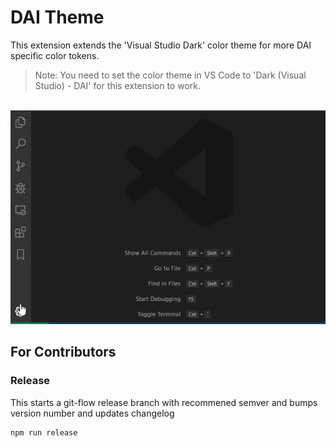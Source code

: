 # DAI Theme

This extension extends the 'Visual Studio Dark' color theme for more DAI specific color tokens.

> Note: You need to set the color theme in VS Code to 'Dark (Visual Studio) - DAI'
> for this extension to work.

<p align="center">
  <br />
  <img src="https://raw.githubusercontent.com/vivekvjn/dai-theme/master/images/docs/select-color-theme.gif" alt="Select Color Theme" />
  <br />
</p>

## For Contributors

### Release

This starts a git-flow release branch with recommened semver and bumps version number and updates changelog

```sh
npm run release
```
